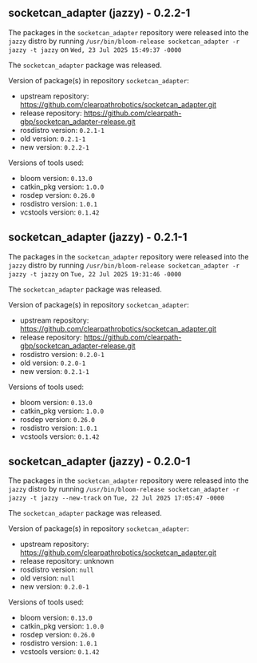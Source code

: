 ## socketcan_adapter (jazzy) - 0.2.2-1

The packages in the `socketcan_adapter` repository were released into the `jazzy` distro by running `/usr/bin/bloom-release socketcan_adapter -r jazzy -t jazzy` on `Wed, 23 Jul 2025 15:49:37 -0000`

The `socketcan_adapter` package was released.

Version of package(s) in repository `socketcan_adapter`:

- upstream repository: https://github.com/clearpathrobotics/socketcan_adapter.git
- release repository: https://github.com/clearpath-gbp/socketcan_adapter-release.git
- rosdistro version: `0.2.1-1`
- old version: `0.2.1-1`
- new version: `0.2.2-1`

Versions of tools used:

- bloom version: `0.13.0`
- catkin_pkg version: `1.0.0`
- rosdep version: `0.26.0`
- rosdistro version: `1.0.1`
- vcstools version: `0.1.42`


## socketcan_adapter (jazzy) - 0.2.1-1

The packages in the `socketcan_adapter` repository were released into the `jazzy` distro by running `/usr/bin/bloom-release socketcan_adapter -r jazzy -t jazzy` on `Tue, 22 Jul 2025 19:31:46 -0000`

The `socketcan_adapter` package was released.

Version of package(s) in repository `socketcan_adapter`:

- upstream repository: https://github.com/clearpathrobotics/socketcan_adapter.git
- release repository: https://github.com/clearpath-gbp/socketcan_adapter-release.git
- rosdistro version: `0.2.0-1`
- old version: `0.2.0-1`
- new version: `0.2.1-1`

Versions of tools used:

- bloom version: `0.13.0`
- catkin_pkg version: `1.0.0`
- rosdep version: `0.26.0`
- rosdistro version: `1.0.1`
- vcstools version: `0.1.42`


## socketcan_adapter (jazzy) - 0.2.0-1

The packages in the `socketcan_adapter` repository were released into the `jazzy` distro by running `/usr/bin/bloom-release socketcan_adapter -r jazzy -t jazzy --new-track` on `Tue, 22 Jul 2025 17:05:47 -0000`

The `socketcan_adapter` package was released.

Version of package(s) in repository `socketcan_adapter`:

- upstream repository: https://github.com/clearpathrobotics/socketcan_adapter.git
- release repository: unknown
- rosdistro version: `null`
- old version: `null`
- new version: `0.2.0-1`

Versions of tools used:

- bloom version: `0.13.0`
- catkin_pkg version: `1.0.0`
- rosdep version: `0.26.0`
- rosdistro version: `1.0.1`
- vcstools version: `0.1.42`


